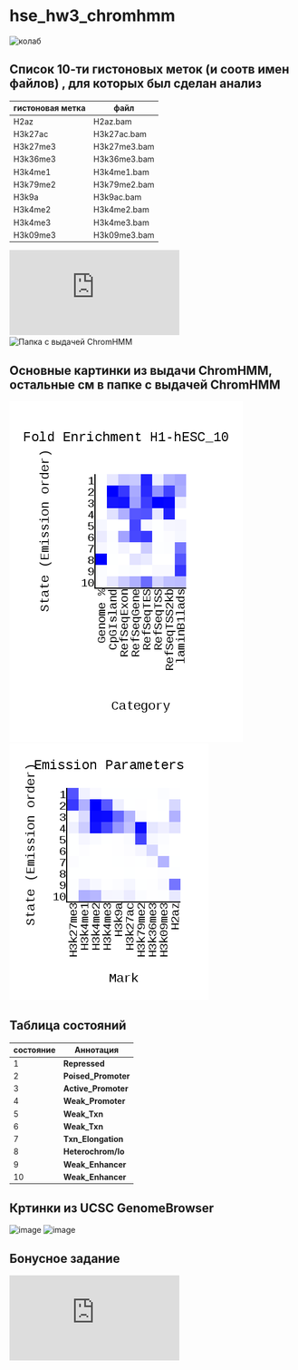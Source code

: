 # hse_hw3_chromhmm
![колаб](https://colab.research.google.com/drive/1sjWHK4rHLSdBpjnez1O9RiM6LjjWwSYI?usp=sharing)
## Список 10-ти гистоновых меток (и соотв имен файлов) , для которых был сделан анализ
|гистоновая метка|файл|
|-|-|
|H2az|H2az.bam|
|H3k27ac|H3k27ac.bam|
|H3k27me3|H3k27me3.bam|
|H3k36me3|H3k36me3.bam|
|H3k4me1|H3k4me1.bam|
|H3k79me2|H3k79me2.bam|
|H3k9a|H3k9ac.bam|
|H3k4me2|H3k4me2.bam|
|H3k4me3|H3k4me3.bam|
|H3k09me3|H3k09me3.bam|

![Файл cellmarkfiletable.txt](https://github.com/antonsokol57/hse_hw3_chromhmm/blob/main/cellmarkfiletable.txt)
![Папка с выдачей ChromHMM](https://github.com/antonsokol57/hse_hw3_chromhmm/tree/main/HW3_chromhmm)

## Основные картинки из выдачи ChromHMM, остальные см в папке с выдачей ChromHMM

![](https://github.com/antonsokol57/hse_hw3_chromhmm/blob/main/HW3_chromhmm/H1-hESC_10_overlap.png) ![](https://github.com/antonsokol57/hse_hw3_chromhmm/blob/main/HW3_chromhmm/emissions_10.png)

## Таблица состояний

|состояние|Аннотация|
|-|-|
|1|__Repressed__|
|2|__Poised_Promoter__|
|3|__Active_Promoter__|
|4|__Weak_Promoter__|
|5|__Weak_Txn__|
|6|__Weak_Txn__|
|7|__Txn_Elongation__|
|8|__Heterochrom/Io__|
|9|__Weak_Enhancer__|
|10|__Weak_Enhancer__|

## Кртинки из UCSC GenomeBrowser
![image](https://user-images.githubusercontent.com/92381120/160668019-8da13180-e622-40ea-b7ca-33030c829185.png)
![image](https://user-images.githubusercontent.com/92381120/160669091-ccf063da-45eb-40f8-a36a-b39e54d57467.png)

## Бонусное задание
![Результат бонусного задания](https://github.com/antonsokol57/hse_hw3_chromhmm/blob/main/H1-hESC_10_dense_edited.bed)

